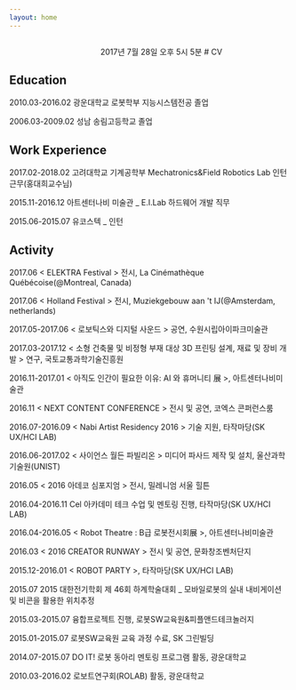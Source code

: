 ```yaml
---
layout: home
---
```

<iframe frameborder="0" scrolling="0" width="160px" height="30px"></iframe>
2017년 7월 28일 오후 5시 5분
# CV

## Education

2010.03-2016.02	광운대학교 로봇학부 지능시스템전공 졸업

2006.03-2009.02	성남 송림고등학교 졸업

## Work Experience

2017.02-2018.02	고려대학교 기계공학부 Mechatronics&Field Robotics Lab 인턴 근무(홍대희교수님)

2015.11-2016.12	아트센터나비 미술관 _ E.I.Lab 하드웨어 개발 직무

2015.06-2015.07	유코스텍 _ 인턴

## Activity

2017.06	< ELEKTRA Festival > 전시, La Cinémathèque Québécoise(@Montreal, Canada)

2017.06	< Holland Festival > 전시, Muziekgebouw aan 't IJ(@Amsterdam, netherlands)

2017.05-2017.06 < 로보틱스와 디지털 사운드 > 공연, 수원시립아이파크미술관

2017.03-2017.12 < 소형 건축물 및 비정형 부재 대상 3D 프린팅 설계, 재료 및 장비 개발 > 연구, 국토교통과학기술진흥원

2016.11-2017.01	< 아직도 인간이 필요한 이유: AI 와 휴머니티 展 >, 아트센터나비미술관

2016.11	< NEXT CONTENT CONFERENCE > 전시 및 공연, 코엑스 콘퍼런스룸

2016.07-2016.09	< Nabi Artist Residency 2016 > 기술 지원, 타작마당(SK UX/HCI LAB)

2016.06-2017.02 < 사이언스 월든 파빌리온 > 미디어 파사드 제작 및 설치, 울산과학기술원(UNIST)

2016.05	< 2016 아데코 심포지엄 > 전시, 밀레니엄 서울 힐튼

2016.04-2016.11	Cel 아카데미 테크 수업 및 멘토링 진행, 타작마당(SK UX/HCI LAB)

2016.04-2016.05	< Robot Theatre : B급 로봇전시회展 >, 아트센터나비미술관

2016.03	< 2016 CREATOR RUNWAY > 전시 및 공연, 문화창조벤처단지

2015.12-2016.01	< ROBOT PARTY >, 타작마당(SK UX/HCI LAB)

2015.07	2015 대한전기학회 제 46회 하계학술대회 _ 모바일로봇의 실내 내비게이션 및 비콘을 활용한 위치추정

2015.03-2015.07	융합프로젝트 진행, 로봇SW교육원&피플앤드테크놀러지

2015.01-2015.07	로봇SW교육원 교육 과정 수료, SK 그린빌딩

2014.07-2015.07	DO IT! 로봇 동아리 멘토링 프로그램 활동, 광운대학교

2010.03-2016.02	로보트연구회(ROLAB) 활동, 광운대학교
